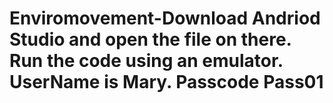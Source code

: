 # Enviromovement-Download Andriod Studio and open the file on there. Run the code using an emulator. UserName is Mary. Passcode Pass01 
